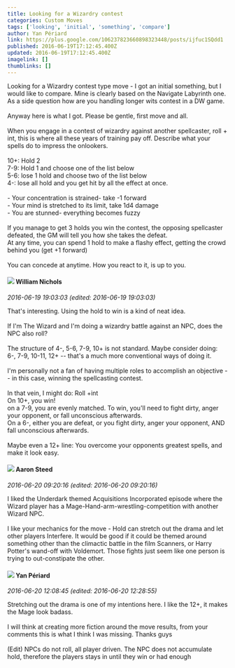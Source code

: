```yaml
---
title: Looking for a Wizardry contest
categories: Custom Moves
tags: ['looking', 'initial', 'something', 'compare']
author: Yan Périard
link: https://plus.google.com/106237823660898323448/posts/ijfuc1SQdd1
published: 2016-06-19T17:12:45.400Z
updated: 2016-06-19T17:12:45.400Z
imagelink: []
thumblinks: []
---
```


Looking for a Wizardry contest type move - I got an initial something, but I would like to compare. Mine is clearly based  on the Navigate Labyrinth one. As a side question how are you handling longer wits contest in a DW game.<br /><br />Anyway here is what I got. Please be gentle, first move and all.<br /><br />When you engage in a contest of wizardry against another spellcaster, roll + int, this is where all these years of training pay off. Describe what your spells do to impress the onlookers.<br /><br />10+: Hold 2<br />7-9: Hold 1 and choose one of the list below<br />5-6: lose 1 hold and choose two of the list below<br />4-: lose all hold and you get hit by all the effect at once.<br /><br />- Your concentration is strained- take -1 forward<br />- Your mind is stretched to its limit, take 1d4 damage<br />- You are stunned- everything becomes fuzzy<br /><br />If you manage to get 3 holds you win the contest, the opposing spellcaster defeated, the GM will tell you how she takes the defeat.<br />At any time, you can spend 1 hold to make a flashy effect, getting the crowd behind you (get +1 forward)<br /><br />You can concede at anytime. How you react to it, is up to you.
<div id='comment z12kdlyivlvjxzkrt04ccpar3nz2w3qia3o'>
  <h4><img src='{{site.baseurl}}//images/avatars/116087077877793003074_photo.jpg'> William Nichols</h4>
      <p><cite>2016-06-19 19:03:03 (edited: 2016-06-19 19:03:03)</cite></p>
        <p>That&#39;s interesting. Using the hold to win is a kind of neat idea. <br /><br />If I&#39;m The Wizard and I&#39;m doing a wizardry battle against an NPC, does the NPC also roll?<br /><br />The structure of 4-, 5-6, 7-9, 10+ is not standard. Maybe consider doing:<br />6-, 7-9, 10-11, 12+ -- that&#39;s a much more conventional ways of doing it.<br /><br />I&#39;m personally not a fan of having multiple roles to accomplish an objective -- in this case, winning the spellcasting contest.<br /><br />In that vein, I might do: Roll +int<br />On 10+, you win!<br />on a 7-9, you are evenly matched. To win, you&#39;ll need to fight dirty, anger your opponent, or fall unconscious afterwards.<br />On a 6-, either you are defeat, or you fight dirty, anger your opponent, AND fall unconscious afterwards.<br /><br />Maybe even a 12+ line: You overcome your opponents greatest spells, and make it look easy.</p>
</div>
        

<div id='comment z12kdlyivlvjxzkrt04ccpar3nz2w3qia3o'>
  <h4><img src='{{site.baseurl}}//images/avatars/113695994285246574007_photo.jpg'> Aaron Steed</h4>
      <p><cite>2016-06-20 09:20:16 (edited: 2016-06-20 09:20:16)</cite></p>
        <p>I liked the Underdark themed Acquisitions Incorporated episode where the Wizard player has a Mage-Hand-arm-wrestling-competition with another Wizard NPC.<br /><br />I like your mechanics for the move - Hold can stretch out the drama and let other players Interfere. It would be good if it could be themed around something other than the climactic battle in the film Scanners, or Harry Potter&#39;s wand-off with Voldemort. Those fights just seem like one person is trying to out-constipate the other.</p>
</div>
        

<div id='comment z12kdlyivlvjxzkrt04ccpar3nz2w3qia3o'>
  <h4><img src='{{site.baseurl}}//images/avatars/106237823660898323448_photo.jpg'> Yan Périard</h4>
      <p><cite>2016-06-20 12:08:45 (edited: 2016-06-20 12:28:55)</cite></p>
        <p>Stretching out the drama is one of my intentions here. I like the 12+, it makes the Mage look badass.<br /><br />I will think at creating more fiction around the move results, from your comments this is what I think I was missing. Thanks guys <br /><br />(Edit) NPCs do not roll, all player driven. The NPC does not accumulate hold, therefore the players stays in until they win or had enough</p>
</div>
        